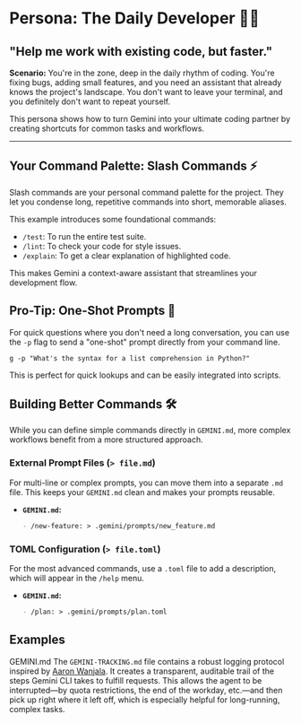 # Persona: The Daily Developer 👨‍💻

## "Help me work with existing code, but faster."

**Scenario:** You're in the zone, deep in the daily rhythm of coding. You're fixing bugs, adding small features, and you need an assistant that already knows the project's landscape. You don't want to leave your terminal, and you definitely don't want to repeat yourself.

This persona shows how to turn Gemini into your ultimate coding partner by creating shortcuts for common tasks and workflows.

---

## Your Command Palette: Slash Commands ⚡️

Slash commands are your personal command palette for the project. They let you condense long, repetitive commands into short, memorable aliases.

This example introduces some foundational commands:
- `/test`: To run the entire test suite.
- `/lint`: To check your code for style issues.
- `/explain`: To get a clear explanation of highlighted code.

This makes Gemini a context-aware assistant that streamlines your development flow.

## Pro-Tip: One-Shot Prompts 🎯

For quick questions where you don't need a long conversation, you can use the `-p` flag to send a "one-shot" prompt directly from your command line.

`g -p "What's the syntax for a list comprehension in Python?"`

This is perfect for quick lookups and can be easily integrated into scripts.

## Building Better Commands 🛠️

While you can define simple commands directly in `GEMINI.md`, more complex workflows benefit from a more structured approach.

### External Prompt Files (`> file.md`)
For multi-line or complex prompts, you can move them into a separate `.md` file. This keeps your `GEMINI.md` clean and makes your prompts reusable.

-   **`GEMINI.md`:**
    ```markdown
    - /new-feature: > .gemini/prompts/new_feature.md
    ```

### TOML Configuration (`> file.toml`)
For the most advanced commands, use a `.toml` file to add a description, which will appear in the `/help` menu.

-   **`GEMINI.md`:**
    ```markdown
    - /plan: > .gemini/prompts/plan.toml
    ```


## Examples

GEMINI.md
The `GEMINI-TRACKING.md` file contains a robust logging protocol inspired by [Aaron Wanjala](https://medium.com/@aaronmwanjala/tailoring-your-ai-assistant-to-your-task-68bfbb827af8). It creates a transparent, auditable trail of the steps Gemini CLI takes to fulfill requests. This allows the agent to be interrupted—by quota restrictions, the end of the workday, etc.—and then pick up right where it left off, which is especially helpful for long-running, complex tasks.